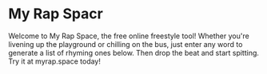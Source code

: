 # My Rap Spacr
Welcome to My Rap Space, the free online freestyle tool! Whether you're livening up the playground or chilling on the bus, just enter any word to generate a list of rhyming ones below. Then drop the beat and start spitting. Try it at myrap.space today!

